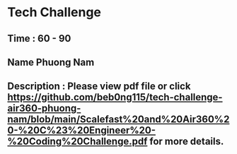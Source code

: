 # Tech Challenge 
## Time : 60 - 90
## Name Phuong Nam


## Description : Please view pdf file or click https://github.com/beb0ng115/tech-challenge-air360-phuong-nam/blob/main/Scalefast%20and%20Air360%20-%20C%23%20Engineer%20-%20Coding%20Challenge.pdf for more details. 
